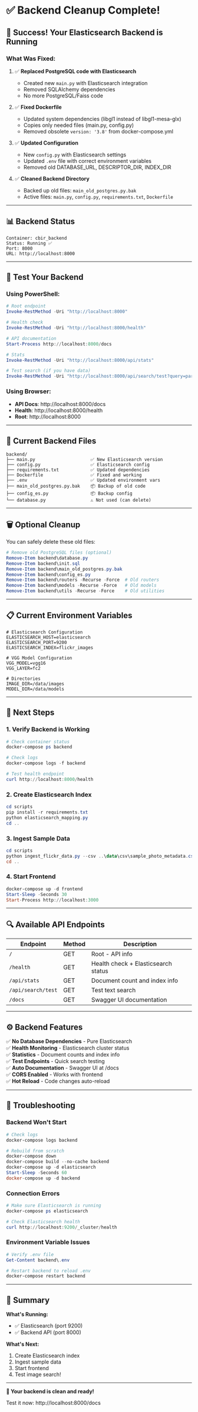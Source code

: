 # ✅ Backend Cleanup Complete!

## 🎉 Success! Your Elasticsearch Backend is Running

### **What Was Fixed:**

1. ✅ **Replaced PostgreSQL code with Elasticsearch**
   - Created new `main.py` with Elasticsearch integration
   - Removed SQLAlchemy dependencies
   - No more PostgreSQL/Faiss code

2. ✅ **Fixed Dockerfile**
   - Updated system dependencies (libgl1 instead of libgl1-mesa-glx)
   - Copies only needed files (main.py, config.py)
   - Removed obsolete `version: '3.8'` from docker-compose.yml

3. ✅ **Updated Configuration**
   - New `config.py` with Elasticsearch settings
   - Updated `.env` file with correct environment variables
   - Removed old DATABASE_URL, DESCRIPTOR_DIR, INDEX_DIR

4. ✅ **Cleaned Backend Directory**
   - Backed up old files: `main_old_postgres.py.bak`
   - Active files: `main.py`, `config.py`, `requirements.txt`, `Dockerfile`

---

## 📊 Backend Status

```
Container: cbir_backend
Status: Running ✅
Port: 8000
URL: http://localhost:8000
```

---

## 🧪 Test Your Backend

### Using PowerShell:

```powershell
# Root endpoint
Invoke-RestMethod -Uri "http://localhost:8000"

# Health check
Invoke-RestMethod -Uri "http://localhost:8000/health"

# API documentation
Start-Process http://localhost:8000/docs

# Stats
Invoke-RestMethod -Uri "http://localhost:8000/api/stats"

# Test search (if you have data)
Invoke-RestMethod -Uri "http://localhost:8000/api/search/test?query=paris&top_k=5"
```

### Using Browser:

- **API Docs**: http://localhost:8000/docs
- **Health**: http://localhost:8000/health
- **Root**: http://localhost:8000

---

## 📁 Current Backend Files

```
backend/
├── main.py                     ✅ New Elasticsearch version
├── config.py                   ✅ Elasticsearch config
├── requirements.txt            ✅ Updated dependencies
├── Dockerfile                  ✅ Fixed and working
├── .env                        ✅ Updated environment vars
├── main_old_postgres.py.bak    📦 Backup of old code
├── config_es.py                📦 Backup config
└── database.py                 ⚠️ Not used (can delete)
```

---

## 🗑️ Optional Cleanup

You can safely delete these old files:

```powershell
# Remove old PostgreSQL files (optional)
Remove-Item backend\database.py
Remove-Item backend\init.sql
Remove-Item backend\main_old_postgres.py.bak
Remove-Item backend\config_es.py
Remove-Item backend\routers -Recurse -Force  # Old routers
Remove-Item backend\models -Recurse -Force   # Old models
Remove-Item backend\utils -Recurse -Force    # Old utilities
```

---

## 📋 Current Environment Variables

```env
# Elasticsearch Configuration
ELASTICSEARCH_HOST=elasticsearch
ELASTICSEARCH_PORT=9200
ELASTICSEARCH_INDEX=flickr_images

# VGG Model Configuration
VGG_MODEL=vgg16
VGG_LAYER=fc2

# Directories
IMAGE_DIR=/data/images
MODEL_DIR=/data/models
```

---

## 🚀 Next Steps

### 1. Verify Backend is Working

```powershell
# Check container status
docker-compose ps backend

# Check logs
docker-compose logs -f backend

# Test health endpoint
curl http://localhost:8000/health
```

### 2. Create Elasticsearch Index

```powershell
cd scripts
pip install -r requirements.txt
python elasticsearch_mapping.py
cd ..
```

### 3. Ingest Sample Data

```powershell
cd scripts
python ingest_flickr_data.py --csv ..\data\csv\sample_photo_metadata.csv --limit 10
cd ..
```

### 4. Start Frontend

```powershell
docker-compose up -d frontend
Start-Sleep -Seconds 30
Start-Process http://localhost:3000
```

---

## 🔍 Available API Endpoints

| Endpoint | Method | Description |
|----------|--------|-------------|
| `/` | GET | Root - API info |
| `/health` | GET | Health check + Elasticsearch status |
| `/api/stats` | GET | Document count and index info |
| `/api/search/test` | GET | Test text search |
| `/docs` | GET | Swagger UI documentation |

---

## ⚙️ Backend Features

✅ **No Database Dependencies** - Pure Elasticsearch  
✅ **Health Monitoring** - Elasticsearch cluster status  
✅ **Statistics** - Document counts and index info  
✅ **Test Endpoints** - Quick search testing  
✅ **Auto Documentation** - Swagger UI at /docs  
✅ **CORS Enabled** - Works with frontend  
✅ **Hot Reload** - Code changes auto-reload  

---

## 🐛 Troubleshooting

### Backend Won't Start

```powershell
# Check logs
docker-compose logs backend

# Rebuild from scratch
docker-compose down
docker-compose build --no-cache backend
docker-compose up -d elasticsearch
Start-Sleep -Seconds 60
docker-compose up -d backend
```

### Connection Errors

```powershell
# Make sure Elasticsearch is running
docker-compose ps elasticsearch

# Check Elasticsearch health
curl http://localhost:9200/_cluster/health
```

### Environment Variable Issues

```powershell
# Verify .env file
Get-Content backend\.env

# Restart backend to reload .env
docker-compose restart backend
```

---

## 📝 Summary

**What's Running:**
- ✅ Elasticsearch (port 9200)
- ✅ Backend API (port 8000)

**What's Next:**
1. Create Elasticsearch index
2. Ingest sample data
3. Start frontend
4. Test image search!

---

**🎉 Your backend is clean and ready!**

Test it now: http://localhost:8000/docs
